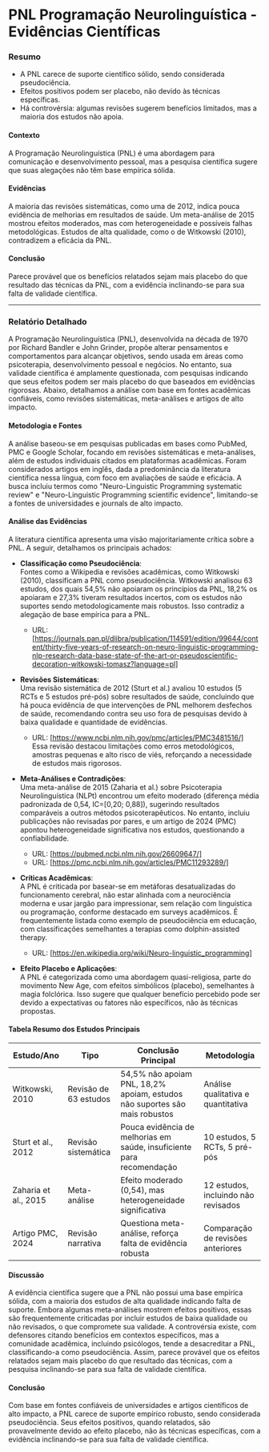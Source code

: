 # PNL Programação Neurolinguística - Evidências Científicas

### Resumo

- A PNL carece de suporte científico sólido, sendo considerada pseudociência.  
- Efeitos positivos podem ser placebo, não devido às técnicas específicas.  
- Há controvérsia: algumas revisões sugerem benefícios limitados, mas a maioria dos estudos não apoia.  

#### Contexto

A Programação Neurolinguística (PNL) é uma abordagem para comunicação e desenvolvimento pessoal, mas a pesquisa científica sugere que suas alegações não têm base empírica sólida.  

#### Evidências

A maioria das revisões sistemáticas, como uma de 2012, indica pouca evidência de melhorias em resultados de saúde. Um meta-análise de 2015 mostrou efeitos moderados, mas com heterogeneidade e possíveis falhas metodológicas. Estudos de alta qualidade, como o de Witkowski (2010), contradizem a eficácia da PNL.  

#### Conclusão

Parece provável que os benefícios relatados sejam mais placebo do que resultado das técnicas da PNL, com a evidência inclinando-se para sua falta de validade científica.  

---

### Relatório Detalhado

A Programação Neurolinguística (PNL), desenvolvida na década de 1970 por Richard Bandler e John Grinder, propõe alterar pensamentos e comportamentos para alcançar objetivos, sendo usada em áreas como psicoterapia, desenvolvimento pessoal e negócios. No entanto, sua validade científica é amplamente questionada, com pesquisas indicando que seus efeitos podem ser mais placebo do que baseados em evidências rigorosas. Abaixo, detalhamos a análise com base em fontes acadêmicas confiáveis, como revisões sistemáticas, meta-análises e artigos de alto impacto.

#### Metodologia e Fontes

A análise baseou-se em pesquisas publicadas em bases como PubMed, PMC e Google Scholar, focando em revisões sistemáticas e meta-análises, além de estudos individuais citados em plataformas acadêmicas. Foram considerados artigos em inglês, dada a predominância da literatura científica nessa língua, com foco em avaliações de saúde e eficácia. A busca incluiu termos como "Neuro-Linguistic Programming systematic review" e "Neuro-Linguistic Programming scientific evidence", limitando-se a fontes de universidades e journals de alto impacto.

#### Análise das Evidências

A literatura científica apresenta uma visão majoritariamente crítica sobre a PNL. A seguir, detalhamos os principais achados:

- **Classificação como Pseudociência**:  
  Fontes como a Wikipedia e revisões acadêmicas, como Witkowski (2010), classificam a PNL como pseudociência. Witkowski analisou 63 estudos, dos quais 54,5% não apoiaram os princípios da PNL, 18,2% os apoiaram e 27,3% tiveram resultados incertos, com os estudos não suportes sendo metodologicamente mais robustos. Isso contradiz a alegação de base empírica para a PNL.  
  
  - URL: [https://journals.pan.pl/dlibra/publication/114591/edition/99644/content/thirty-five-years-of-research-on-neuro-linguistic-programming-nlp-research-data-base-state-of-the-art-or-pseudoscientific-decoration-witkowski-tomasz?language=pl]

- **Revisões Sistemáticas**:  
  Uma revisão sistemática de 2012 (Sturt et al.) avaliou 10 estudos (5 RCTs e 5 estudos pré-pós) sobre resultados de saúde, concluindo que há pouca evidência de que intervenções de PNL melhorem desfechos de saúde, recomendando contra seu uso fora de pesquisas devido à baixa qualidade e quantidade de evidências.  
  
  - URL: [https://www.ncbi.nlm.nih.gov/pmc/articles/PMC3481516/]  
    Essa revisão destacou limitações como erros metodológicos, amostras pequenas e alto risco de viés, reforçando a necessidade de estudos mais rigorosos.

- **Meta-Análises e Contradições**:  
  Uma meta-análise de 2015 (Zaharia et al.) sobre Psicoterapia Neurolinguística (NLPt) encontrou um efeito moderado (diferença média padronizada de 0,54, IC=[0,20; 0,88]), sugerindo resultados comparáveis a outros métodos psicoterapêuticos. No entanto, incluiu publicações não revisadas por pares, e um artigo de 2024 (PMC) apontou heterogeneidade significativa nos estudos, questionando a confiabilidade.  
  
  - URL: [https://pubmed.ncbi.nlm.nih.gov/26609647/]  
  - URL: [https://pmc.ncbi.nlm.nih.gov/articles/PMC11293289/]

- **Críticas Acadêmicas**:  
  A PNL é criticada por basear-se em metáforas desatualizadas do funcionamento cerebral, não estar alinhada com a neurociência moderna e usar jargão para impressionar, sem relação com linguística ou programação, conforme destacado em surveys acadêmicos. É frequentemente listada como exemplo de pseudociência em educação, com classificações semelhantes a terapias como dolphin-assisted therapy.  
  
  - URL: [https://en.wikipedia.org/wiki/Neuro-linguistic_programming]

- **Efeito Placebo e Aplicações**:  
  A PNL é categorizada como uma abordagem quasi-religiosa, parte do movimento New Age, com efeitos simbólicos (placebo), semelhantes à magia folclórica. Isso sugere que qualquer benefício percebido pode ser devido a expectativas ou fatores não específicos, não às técnicas propostas.

#### Tabela Resumo dos Estudos Principais

| **Estudo/Ano**       | **Tipo**              | **Conclusão Principal**                                                    | **Metodologia**                     |
| -------------------- | --------------------- | -------------------------------------------------------------------------- | ----------------------------------- |
| Witkowski, 2010      | Revisão de 63 estudos | 54,5% não apoiam PNL, 18,2% apoiam, estudos não suportes são mais robustos | Análise qualitativa e quantitativa  |
| Sturt et al., 2012   | Revisão sistemática   | Pouca evidência de melhorias em saúde, insuficiente para recomendação      | 10 estudos, 5 RCTs, 5 pré-pós       |
| Zaharia et al., 2015 | Meta-análise          | Efeito moderado (0,54), mas heterogeneidade significativa                  | 12 estudos, incluindo não revisados |
| Artigo PMC, 2024     | Revisão narrativa     | Questiona meta-análise, reforça falta de evidência robusta                 | Comparação de revisões anteriores   |

#### Discussão

A evidência científica sugere que a PNL não possui uma base empírica sólida, com a maioria dos estudos de alta qualidade indicando falta de suporte. Embora algumas meta-análises mostrem efeitos positivos, essas são frequentemente criticadas por incluir estudos de baixa qualidade ou não revisados, o que compromete sua validade. A controvérsia existe, com defensores citando benefícios em contextos específicos, mas a comunidade acadêmica, incluindo psicólogos, tende a desacreditar a PNL, classificando-a como pseudociência. Assim, parece provável que os efeitos relatados sejam mais placebo do que resultado das técnicas, com a pesquisa inclinando-se para sua falta de validade científica.

#### Conclusão

Com base em fontes confiáveis de universidades e artigos científicos de alto impacto, a PNL carece de suporte empírico robusto, sendo considerada pseudociência. Seus efeitos positivos, quando relatados, são provavelmente devido ao efeito placebo, não às técnicas específicas, com a evidência inclinando-se para sua falta de validade científica.
